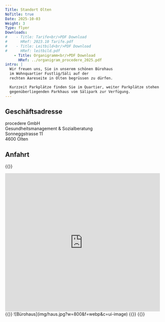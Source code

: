 ```yaml
---
Title: Standort Olten
NoTitle: true
Date: 2025-10-03
Weight: 3
Type: flyer
Downloads:
#    - Title: Tarife<br/>PDF Download
#      HRef: 2023.10 Tarife.pdf
#    - Title: Leitbild<br/>PDF Download
#      HRef: leitbild.pdf
    - Title: Organigramm<br/>PDF Download
      HRef: ../organigram_procedere_2025.pdf
intro: |
  Wir freuen uns, Sie in unserem schönen Bürohaus
  im Wohnquartier Fustlig/Säli auf der
  rechten Aareseite in Olten begrüssen zu dürfen.

  Kurzzeit Parkplätze finden Sie im Quartier, weiter Parkplätze stehen im
  gegenüberliegenden Parkhaus vom Sälipark zur Verfügung.
---
```



## Geschäftsadresse

procedere GmbH\
Gesundheitsmanagement & Sozialberatung\
Sonneggstrasse 11\
4600 Olten

## Anfahrt

{{<rawhtml>}}
<div class="wl-sidebyside">
<iframe src="https://www.google.com/maps/embed?pb=!1m18!1m12!1m3!1d1351.7416369115433!2d7.909822150809488!3d47.343962005567185!2m3!1f0!2f0!3f0!3m2!1i1024!2i768!4f13.1!3m3!1m2!1s0x479031cbe3cf88d5%3A0x6a02867270ac5f15!2sadesso%20-%20Soziale%20Arbeit%20in%20der%20Familie%20GmbH!5e0!3m2!1sen!2sch!4v1692166444461!5m2!1sen!2sch" width="100%" height="450" style="border:0;" allowfullscreen="" loading="lazy" referrerpolicy="no-referrer-when-downgrade"></iframe>
{{<markdown>}}
![Bürohaus](img/haus.jpg?w=800&f=webp&c=ui-image)
{{</markdown>}}
{{</rawhtml>}}
